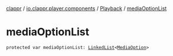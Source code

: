 [clappr](../../index.md) / [io.clappr.player.components](../index.md) / [Playback](index.md) / [mediaOptionList](./media-option-list.md)

# mediaOptionList

`protected var mediaOptionList: `[`LinkedList`](https://developer.android.com/reference/java/util/LinkedList.html)`<`[`MediaOption`](../-media-option/index.md)`>`